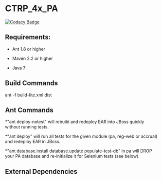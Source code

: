 # CTRP_4x_PA

[![Codacy Badge](https://api.codacy.com/project/badge/Grade/94d257b9684a44d99ba806af952e481c)](https://www.codacy.com/app/FNLCR/CTRP_4x_PA?utm_source=github.com&amp;utm_medium=referral&amp;utm_content=CBIIT/CTRP_4x_PA&amp;utm_campaign=Badge_Grade)

Requirements:
-------------

* Ant 1.8 or higher

* Maven 2.2 or higher

* Java 7

Build Commands
-------------

ant -f build-lite.xml dist 

Ant Commands
-------------

*"ant deploy-notest" will rebuild and redeploy EAR into JBoss quickly without running tests.

*"ant deploy" will run all tests for the given module (pa, reg-web or accrual) and redeploy EAR in JBoss.

*"ant database.install database.update populate-test-db" in pa will DROP your PA database and re-initialize it for Selenium tests (see below).



External Dependencies
--------------------- 


